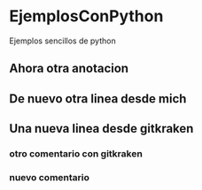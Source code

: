 # EjemplosConPython
Ejemplos sencillos de python


## Ahora otra anotacion

## De nuevo otra linea desde mich


## Una nueva linea desde gitkraken


### otro comentario con gitkraken 


### nuevo comentario 
